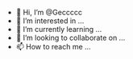 - 👋 Hi, I’m @Geccccc
- 👀 I’m interested in ...
- 🌱 I’m currently learning ...
- 💞️ I’m looking to collaborate on ...
- 📫 How to reach me ...

<!---
Geccccc/Geccccc is a ✨ special ✨ repository because its `README.md` (this file) appears on your GitHub profile.
You can click the Preview link to take a look at your changes.
--->
